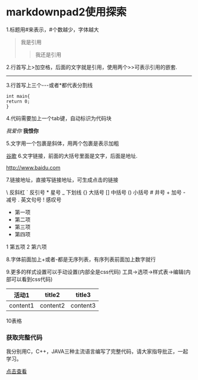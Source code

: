 # markdownpad2使用探索
1.标题用#来表示，#个数越少，字体越大



>我是引用
>>我还是引用

2.行首写上>加空格，后面的文字就是引用，使用两个>>可表示引用的嵌套.

---

3.行首写上三个---或者*都代表分割线



	int main{
	return 0;
	}
4.代码需要加上一个tab键，自动标识为代码块



*我爱你*
**我恨你**

5.文字用一个包裹是斜体，用两个包裹是表示加粗



[谷歌](http:ww.baidu.com)
6.文字链接，前面的大括号里面是文字，后面是地址.

http://www.baidu.com

7.链接地址，直接写链接地址，可生成点击的链接

\\ 反斜杠
\` 反引号
\* 星号
\_ 下划线
\{} 大括号
\[] 中括号
\() 小括号
\# 井号
\+ 加号
\- 减号
\. 英文句号
\! 感叹号
+ 第一项
+ 第二项
+ 第三项
+ 第四项


1 第五项
2 第六项



8.字体前面加上+或者-都是无序列表，有序列表前面加上数字就行


9.更多的样式设置可以手动设置(内部全是css代码)
工具->选项->样式表->编辑(内部可以看到css代码)

|活动1|title2|title3|
|----|----|----|
|content1| content2 | content3 |
10表格


### 获取完整代码

 我分别用C，C++，JAVA三种主流语言编写了完整代码，请大家指导批正，一起学习。

 [点击查看](https://github.com/dong199903/Data-and-Struct/tree/master/Dong)

